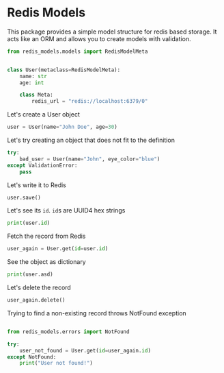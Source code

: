 # Redis Models

This package provides a simple model structure for redis based storage.
It acts like an ORM and allows you to create models with validation.


```python
from redis_models.models import RedisModelMeta


class User(metaclass=RedisModelMeta):
    name: str
    age: int

    class Meta:
        redis_url = "redis://localhost:6379/0"

```

Let's create a User object


```python
user = User(name="John Doe", age=30)
```

Let's try creating an object that does not fit to the definition

```python
try:
    bad_user = User(name="John", eye_color="blue")
except ValidationError:
    pass
```

Let's write it to Redis
```python
user.save()
```

Let's see its `id`. `id`s are UUID4 hex strings

```python
print(user.id)
```

Fetch the record from Redis

```python
user_again = User.get(id=user.id)
```

See the object as dictionary

```python
print(user.asd)
```

Let's delete the record

```python
user_again.delete()
```

Trying to find a non-existing record throws NotFound exception

```python

from redis_models.errors import NotFound

try:
    user_not_found = User.get(id=user_again.id)
except NotFound:
    print("User not found!")

```